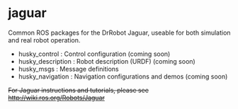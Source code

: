 jaguar
=====

Common ROS packages for the DrRobot Jaguar, useable for both simulation and
real robot operation.

 - husky_control : Control configuration (coming soon)
 - husky_description : Robot description (URDF) (coming soon)
 - husky_msgs : Message definitions
 - husky_navigation : Navigation configurations and demos (coming soon)

<del>For Jaguar instructions and tutorials, please see http://wiki.ros.org/Robots/Jaguar</del>
